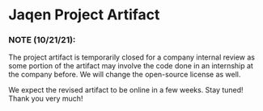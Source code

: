 # Jaqen Project Artifact

### NOTE (10/21/21):

The project artifact is temporarily closed for a company internal review as some portion of the artifact may involve the code done in an internship at the company before. We will change the open-source license as well.

We expect the revised artifact to be online in a few weeks. Stay tuned! Thank you very much!
